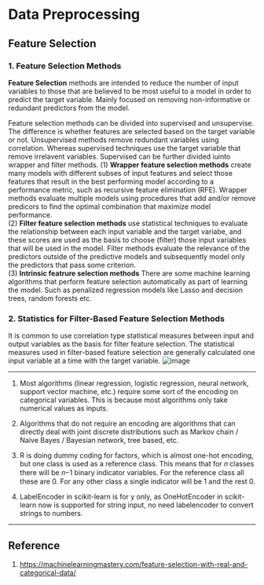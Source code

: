 # Data Preprocessing

## Feature Selection
### 1. Feature Selection Methods
**Feature Selection** methods are intended to reduce the number of input variables to those that are believed to be most useful to a model in order to predict the target variable. Mainly focused on removing non-informative or redundant predictors from the model. </br>

Feature selection methods can be divided into supervised and unsupervise. The difference is whether features are selected based on the target variable or not. Unsupervised methods remove redundant variables using correlation. Whereas supervised techniques use the target variable that remove irrelavent variables. Supervised can be further divided iuinto wrapper and filter methods.
(1) **Wrapper feature selection methods** create many models with different subses of input features and select those features that result in the best performing model according to a performance metric, such as recursive feature elimination (RFE). Wrapper methods evaluate multiple models using procedures that add and/or remove predicors to find the optimal combination that maximize model performance. </br>
(2) **Filter feature selection methods** use statistical techniques to evaluate the relationship between each input variable and the target variabe, and these scores are used as the basis to choose (filter) those input variables that will be used in the model. Filter methods evaluate the relevance of the predictors outside of the predictive models and subsequently model only the predictors that pass some criterion. </br>
(3) **Intrinsic featrure selection methods** There are some machine learning algorithms that perform feature selection automatically as part of learning the model. Such as penalized regression models like Lasso and decision trees, random forests etc. 

### 2. Statistics for Filter-Based Feature Selection Methods
It is common to use correlation type statistical measures between input and output variables as the basis for filter feature selection. The statistical measures used in filter-based feature selection are generally calculated one input variable at a time with the target variable.
![image](https://user-images.githubusercontent.com/61474051/194111880-6d35ecdf-de6b-426f-9a4f-27bf7b92effb.png)




***
1. Most algorithms (linear regression, logistic regression, neural network, support vector machine, etc.) require some sort of the encoding on categorical variables. This is because most algorithms only take numerical values as inputs.

2. Algorithms that do not require an encoding are algorithms that can directly deal with joint discrete distributions such as Markov chain / Naive Bayes / Bayesian network, tree based, etc.

3. R is doing dummy coding for factors, which is almost one-hot encoding, but one class is used as a reference class. This means that for 𝑛 classes there will be 𝑛−1 binary indicator variables. For the reference class all these are 0. For any other class a single indicator will be 1 and the rest 0.

4. LabelEncoder in scikit-learn is for y only, as OneHotEncoder in scikit-learn now is supported for string input, no need labelencoder to convert strings to numbers.





***
## Reference
1. https://machinelearningmastery.com/feature-selection-with-real-and-categorical-data/
